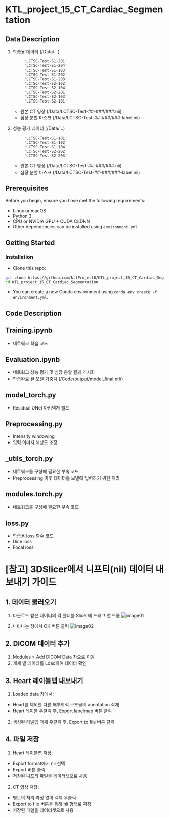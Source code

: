 # KTL_project_15_CT_Cardiac_Segmentation

## Data Description
1. 학습용 데이터 (/Data/...)
   
            'LCTSC-Test-S1-201'
            'LCTSC-Test-S1-204'
            'LCTSC-Test-S1-103'
            'LCTSC-Test-S1-202'
            'LCTSC-Test-S1-203'
            'LCTSC-Test-S2-102'
            'LCTSC-Test-S2-104'
            'LCTSC-Test-S2-201'
            'LCTSC-Test-S2-103'
            'LCTSC-Test-S2-101'

   - 원본 CT 영상 (/Data/LCTSC-Test-##-###/###.nii)
   - 심장 분할 마스크 (/Data/LCTSC-Test-##-###/###-label.nii)
  
     
4. 성능 평가 데이터 (/Data/...)

            'LCTSC-Test-S1-101'
            'LCTSC-Test-S1-102'
            'LCTSC-Test-S1-104'
            'LCTSC-Test-S2-202'
            'LCTSC-Test-S2-203'
   
   - 원본 CT 영상 (/Data/LCTSC-Test-##-###/###.nii)
   - 심장 분할 마스크 (/Data/LCTSC-Test-##-###/###-label.nii)
## Prerequisites
Before you begin, ensure you have met the following requirements:
- Linux or macOS
- Python 3
- CPU or NVIDIA GPU + CUDA CuDNN
- Other dependencies can be installed using `environment.yml`
  
## Getting Started
### Installation

- Clone this repo:
```bash
git clone https://github.com/ktlProject0/KTL_project_15_CT_Cardiac_Segmentation.git
cd KTL_project_15_CT_Cardiac_Segmentation
```
 - You can create a new Conda environment using `conda env create -f environment.yml`.

## Code Description
## Training.ipynb
  - 네트워크 학습 코드
## Evaluation.ipynb
  - 네트워크 성능 평가 및 심장 분할 결과 가시화
  - 학습완료 된 모델 가중치 (/Code/output/model_final.pth)
## model_torch.py
  - Residual UNet 아키텍쳐 빌드
## Preprocessing.py
  - Intensity windowing
  - 입력 이미지 해상도 조정
## _utils_torch.py
  - 네트워크를 구성에 필요한 부속 코드
  - Preprocessing 이후 데이터를 모델에 입력하기 위한 처리
## modules.torch.py
  - 네트워크를 구성에 필요한 부속 코드
## loss.py
  - 학습용 loss 함수 코드
  - Dice loss
  - Focal loss


# [참고] 3DSlicer에서 니프티(nii) 데이터 내보내기 가이드

## 1. 데이터 불러오기
1. 다운로드 받은 데이터의 각 폴더를 Slicer에 드래그 앤 드롭
![image01](https://github.com/user-attachments/assets/cd37a046-7c95-4825-9e26-3b908b4520b9)

2. 나타나는 창에서 OK 버튼 클릭
![image02](https://github.com/user-attachments/assets/59ce5c2c-03d3-425f-bb51-91d7448b82f2)

## 2. DICOM 데이터 추가  
1. Modules > Add DICOM Data 창으로 이동
2. 개체 별 데이터를 Load하여 데이터 확인

## 3. Heart 레이블맵 내보내기
1. Loaded data 창에서:
  - Heart를 제외한 다른 해부학적 구조물의 annotation 삭제
  - Heart 레이블 우클릭 후, Export labelmap 버튼 클릭
2. 생성된 라벨맵 객체 우클릭 후, Export to file 버튼 클릭

## 4. 파일 저장
1. Heart 레이블맵 저장:
  - Export format에서 nii 선택  
  - Export 버튼 클릭
  - 저장된 니프티 파일을 데이터셋으로 사용

2. CT 영상 저장:
  - 별도의 처리 과정 없이 객체 우클릭
  - Export to file 버튼을 통해 nii 형태로 저장  
  - 저장된 파일을 데이터셋으로 사용
